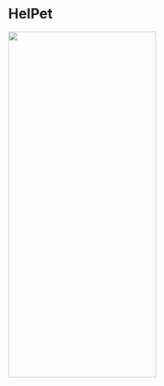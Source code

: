 # HelPet


<img src=https://github.com/nazlicancay/HelPet/blob/main/App.gif width="300" height="700"  />
